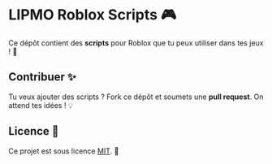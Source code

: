 # LIPMO Roblox Scripts 🎮

Ce dépôt contient des **scripts** pour Roblox que tu peux utiliser dans tes jeux ! 🚀

## Contribuer ✨

Tu veux ajouter des scripts ? Fork ce dépôt et soumets une **pull request**. On attend tes idées ! 💡

## Licence 📜

Ce projet est sous licence [MIT](https://opensource.org/licenses/MIT). 🚀
